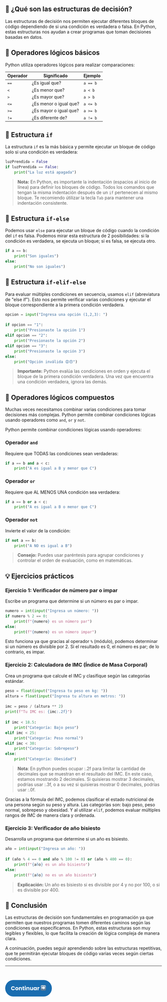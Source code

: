 ## 🤔 ¿Qué son las estructuras de decisión?

Las estructuras de decisión nos permiten ejecutar diferentes bloques de código dependiendo de si una condición es verdadera o falsa. En Python, estas estructuras nos ayudan a crear programas que toman decisiones basadas en datos.

## 🧮 Operadores lógicos básicos

Python utiliza operadores lógicos para realizar comparaciones:

| Operador | Significado            | Ejemplo  |
| -------- | ---------------------- | -------- |
| `==`     | ¿Es igual que?         | `a == b` |
| `<`      | ¿Es menor que?         | `a < b`  |
| `>`      | ¿Es mayor que?         | `a > b`  |
| `<=`     | ¿Es menor o igual que? | `a <= b` |
| `>=`     | ¿Es mayor o igual que? | `a >= b` |
| `!=`     | ¿Es diferente de?      | `a != b` |

## 🔀 Estructura `if`

La estructura `if` es la más básica y permite ejecutar un bloque de código solo si una condición es verdadera:

```python
luzPrendida = False
if luzPrendida == False:
    print("La luz está apagada")
```

> **Nota:** En Python, es importante la indentación (espacios al inicio de línea) para definir los bloques de código. Todos los comandos que tengan la misma indentación después de un `if` pertenecen al mismo bloque. Te recomiendo útilizar la tecla `Tab` para mantener una indentación consistente.

## 🔄 Estructura `if-else`

Podemos usar `else` para ejecutar un bloque de código cuando la condición del `if` es falsa. Podemos mirar esta estructura de 2 posibilidades: si la condición es verdadera, se ejecuta un bloque; si es falsa, se ejecuta otro.

```python
if a == b:
    print("Son iguales")
else:
    print("No son iguales")
```

## 🧩 Estructura `if-elif-else`

Para evaluar múltiples condiciones en secuencia, usamos `elif` (abreviatura de "else if"). Esto nos permite verificar varias condiciones y ejecutar el bloque correspondiente a la primera condición verdadera.

```python
opcion = input("Ingresa una opción (1,2,3): ")

if opcion == "1":
    print("Presionaste la opción 1")
elif opcion == "2":
    print("Presionaste la opción 2")
elif opcion == "3":
    print("Presionaste la opción 3")
else:
    print("Opción inválida 😡😠")
```

> **Importante:** Python evalúa las condiciones en orden y ejecuta el bloque de la primera condición verdadera. Una vez que encuentra una condición verdadera, ignora las demás.

## 🔗 Operadores lógicos compuestos
Muchas veces necesitamos combinar varias condiciones para tomar decisiones más complejas. Python permite combinar condiciones lógicas usando operadores como `and`, `or` y `not`.

Python permite combinar condiciones lógicas usando operadores:

### Operador `and`
Requiere que TODAS las condiciones sean verdaderas:

```python
if a == b and a < c:
    print("A es igual a B y menor que C")
```

### Operador `or`
Requiere que AL MENOS UNA condición sea verdadera:

```python
if a == b or a < c:
    print("A es igual a B o menor que C")
```

### Operador `not`
Invierte el valor de la condición:

```python
if not a == b:
    print("A NO es igual a B")
```

> **Consejo:** Puedes usar paréntesis para agrupar condiciones y controlar el orden de evaluación, como en matemáticas.

## 💡 Ejercicios prácticos

### Ejercicio 1: Verificador de número par o impar
Escribe un programa que determine si un número es par o impar.

```python
numero = int(input("Ingresa un número: "))
if numero % 2 == 0:
    print(f"{numero} es un número par")
else:
    print(f"{numero} es un número impar")
```

Esto funciona ya que gracias al operador `%` (módulo), podemos determinar si un número es divisible por 2. Si el resultado es 0, el número es par; de lo contrario, es impar.

### Ejercicio 2: Calculadora de IMC (Índice de Masa Corporal)
Crea un programa que calcule el IMC y clasifique según las categorías estándar.

```python
peso = float(input("Ingresa tu peso en kg: "))
altura = float(input("Ingresa tu altura en metros: "))

imc = peso / (altura ** 2)
print(f"Tu IMC es: {imc:.2f}")

if imc < 18.5:
    print("Categoría: Bajo peso")
elif imc < 25:
    print("Categoría: Peso normal")
elif imc < 30:
    print("Categoría: Sobrepeso")
else:
    print("Categoría: Obesidad")
```

> **Nota**: En python puedes ocupar :.2f para limitar la cantidad de decimales que se muestran en el resultado del IMC. En este caso, estamos mostrando 2 decimales. Si quisieras mostrar 3 decimales, podrías usar :.3f, o a su vez si quisieras mostrar 0 decimales, podrías usar :.0f.

Gracias a la fórmula del IMC, podemos clasificar el estado nutricional de una persona según su peso y altura. Las categorías son: bajo peso, peso normal, sobrepeso y obesidad. Y al utilizar `elif`, podemos evaluar múltiples rangos de IMC de manera clara y ordenada.

### Ejercicio 3: Verificador de año bisiesto
Desarrolla un programa que determine si un año es bisiesto.

```python
año = int(input("Ingresa un año: "))

if (año % 4 == 0 and año % 100 != 0) or (año % 400 == 0):
    print(f"{año} es un año bisiesto")
else:
    print(f"{año} no es un año bisiesto")
```

> **Explicación:** Un año es bisiesto si es divisible por 4 y no por 100, o si es divisible por 400.

## 🔄 Conclusión

Las estructuras de decisión son fundamentales en programación ya que permiten que nuestros programas tomen diferentes caminos según las condiciones que especificamos. En Python, estas estructuras son muy legibles y flexibles, lo que facilita la creación de lógica compleja de manera clara.

A coninuación, puedes seguir aprendiendo sobre las estructuras repetitivas, que te permitirán ejecutar bloques de código varias veces según ciertas condiciones.

<hr/>
<br/>

<a href="../estructuras-repititivas/README.md"><img src="../../assets/next.png" alt="Python Logo" width="150"></a>